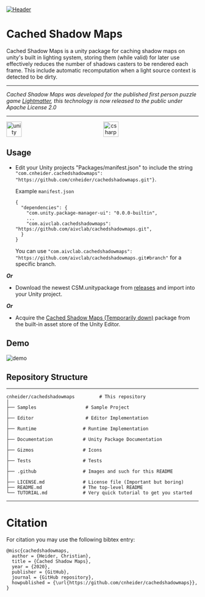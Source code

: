 [![Header](.github/images/header.png)](https://www.lightmattergame.com/)

# Cached Shadow Maps

Cached Shadow Maps is a unity package for caching shadow maps on unity's built in lighting system, storing
 them (while valid) for
 later
 use effectively reduces the number of shadows casters to be rendered each frame. This include
  automatic recomputation when a light source context is detected to be dirty.

---

_Cached Shadow Maps was developed for the published first person
 puzzle game [Lightmatter](https://www.lightmattergame.com/), this technology is now released to the public under Apache License 2.0_


---

<p align="center" width="100%">
  <a href="https://unity3d.com/">
    <img alt="unity" src=".github/images/unity.svg" height="40" align="left">
  </a>
  <a href="https://docs.microsoft.com/en-us/dotnet/csharp/index">
    <img alt="csharp" src=".github/images/csharp.svg" height="40" align="center">
  </a>
</p>

## Usage

- Edit your Unity projects "Packages/manifest.json" to include the string
  `"com.cnheider.cachedshadowmaps": "https://github.com/cnheider/cachedshadowmaps.git"}`.

  Example `manifest.json`
  ````
  {
    "dependencies": {
      "com.unity.package-manager-ui": "0.0.0-builtin",
      ...
      "com.aivclab.cachedshadowmaps": "https://github.com/aivclab/cachedshadowmaps.git",
    }
  }
  ````
  You can use `"com.aivclab.cachedshadowmaps": "https://github.com/aivclab/cachedshadowmaps.git#branch"` for a specific
   branch.

***Or***

- Download the newest CSM.unitypackage from [releases](https://github.com/cnheider/cachedshadowmaps/releases
) and
 import into your Unity project.

***Or***

- Acquire the [Cached Shadow Maps (Temporarily down)](http://u3d.as/14cC) package from the built-in asset
 store of the Unity Editor.

## Demo

![demo](.github/images/demo.gif)

## Repository Structure
---
<!--        ├  └  ─  │        -->
    cnheider/cachedshadowmaps         # This repository
    │
    ├── Samples                  # Sample Project
    │
    ├── Editor                   # Editor Implementation
    │
    ├── Runtime                 # Runtime Implementation
    │
    ├── Documentation           # Unity Package Documentation
    │
    ├── Gizmos                  # Icons
    │
    ├── Tests                   # Tests
    │
    ├── .github                 # Images and such for this README
    │
    ├── LICENSE.md              # License file (Important but boring)
    ├── README.md               # The top-level README
    └── TUTORIAL.md             # Very quick tutorial to get you started
---

# Citation

For citation you may use the following bibtex entry:
````
@misc{cachedshadowmaps,
  author = {Heider, Christian},
  title = {Cached Shadow Maps},
  year = {2020},
  publisher = {GitHub},
  journal = {GitHub repository},
  howpublished = {\url{https://github.com/cnheider/cachedshadowmaps}},
}
````


